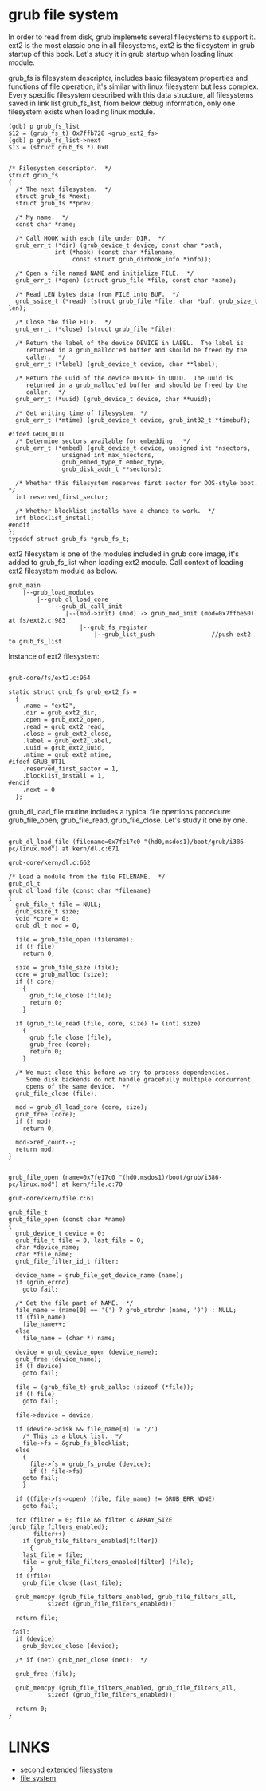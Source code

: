 # grub file system

In order to read from disk, grub implemets several filesystems to support it. ext2 is the most classic one in all filesystems, ext2 is the filesystem in grub startup of this book. Let's study it in grub startup when loading linux module.

grub_fs is filesystem descriptor, includes basic filesystem properties and functions of file operation, it's similar with linux filesystem but less complex. Every specific filesystem described with this data structure, all filesystems saved in link list grub_fs_list, from below debug information, only one filesystem exists when loading linux module.

```
(gdb) p grub_fs_list 
$12 = (grub_fs_t) 0x7ffb728 <grub_ext2_fs>
(gdb) p grub_fs_list->next
$13 = (struct grub_fs *) 0x0
```

```grub_fs

/* Filesystem descriptor.  */
struct grub_fs
{
  /* The next filesystem.  */
  struct grub_fs *next;
  struct grub_fs **prev;

  /* My name.  */
  const char *name;

  /* Call HOOK with each file under DIR.  */
  grub_err_t (*dir) (grub_device_t device, const char *path,
		     int (*hook) (const char *filename,
				  const struct grub_dirhook_info *info));

  /* Open a file named NAME and initialize FILE.  */
  grub_err_t (*open) (struct grub_file *file, const char *name);

  /* Read LEN bytes data from FILE into BUF.  */
  grub_ssize_t (*read) (struct grub_file *file, char *buf, grub_size_t len);

  /* Close the file FILE.  */
  grub_err_t (*close) (struct grub_file *file);

  /* Return the label of the device DEVICE in LABEL.  The label is
     returned in a grub_malloc'ed buffer and should be freed by the
     caller.  */
  grub_err_t (*label) (grub_device_t device, char **label);

  /* Return the uuid of the device DEVICE in UUID.  The uuid is
     returned in a grub_malloc'ed buffer and should be freed by the
     caller.  */
  grub_err_t (*uuid) (grub_device_t device, char **uuid);

  /* Get writing time of filesystem. */
  grub_err_t (*mtime) (grub_device_t device, grub_int32_t *timebuf);

#ifdef GRUB_UTIL
  /* Determine sectors available for embedding.  */
  grub_err_t (*embed) (grub_device_t device, unsigned int *nsectors,
		       unsigned int max_nsectors,
		       grub_embed_type_t embed_type,
		       grub_disk_addr_t **sectors);

  /* Whether this filesystem reserves first sector for DOS-style boot.  */
  int reserved_first_sector;

  /* Whether blocklist installs have a chance to work.  */
  int blocklist_install;
#endif
};
typedef struct grub_fs *grub_fs_t;
```

ext2 filesystem is one of the modules included in grub core image, it's added to grub_fs_list when loading ext2 module. Call context of loading ext2 filesystem module as below.

```load_ext2_module
grub_main
    |--grub_load_modules
        |--grub_dl_load_core
            |--grub_dl_call_init
                |--(mod->init) (mod) -> grub_mod_init (mod=0x7ffbe50) at fs/ext2.c:983
                    |--grub_fs_register
                        |--grub_list_push                //push ext2 to grub_fs_list
```                

Instance of ext2 filesystem:
```instance_ext2

grub-core/fs/ext2.c:964

static struct grub_fs grub_ext2_fs =
  {
    .name = "ext2",
    .dir = grub_ext2_dir,
    .open = grub_ext2_open,
    .read = grub_ext2_read,
    .close = grub_ext2_close,
    .label = grub_ext2_label,
    .uuid = grub_ext2_uuid,
    .mtime = grub_ext2_mtime,
#ifdef GRUB_UTIL
    .reserved_first_sector = 1,
    .blocklist_install = 1,
#endif
    .next = 0
  };
```

grub_dl_load_file routine includes a typical file opertions procedure: grub_file_open, grub_file_read, grub_file_close. Let's study it one by one.

```grub_dl_load_file

grub_dl_load_file (filename=0x7fe17c0 "(hd0,msdos1)/boot/grub/i386-pc/linux.mod") at kern/dl.c:671

grub-core/kern/dl.c:662

/* Load a module from the file FILENAME.  */
grub_dl_t
grub_dl_load_file (const char *filename)
{
  grub_file_t file = NULL;
  grub_ssize_t size;
  void *core = 0;
  grub_dl_t mod = 0;

  file = grub_file_open (filename);
  if (! file)
    return 0;

  size = grub_file_size (file);
  core = grub_malloc (size);
  if (! core)
    {
      grub_file_close (file);
      return 0;
    }

  if (grub_file_read (file, core, size) != (int) size)
    {
      grub_file_close (file);
      grub_free (core);
      return 0;
    }

  /* We must close this before we try to process dependencies.
     Some disk backends do not handle gracefully multiple concurrent
     opens of the same device.  */
  grub_file_close (file);

  mod = grub_dl_load_core (core, size);
  grub_free (core);
  if (! mod)
    return 0;

  mod->ref_count--;
  return mod;
}
```

```grub_file_open

grub_file_open (name=0x7fe17c0 "(hd0,msdos1)/boot/grub/i386-pc/linux.mod") at kern/file.c:70

grub-core/kern/file.c:61

grub_file_t
grub_file_open (const char *name)
{
  grub_device_t device = 0;
  grub_file_t file = 0, last_file = 0;
  char *device_name;
  char *file_name;
  grub_file_filter_id_t filter;

  device_name = grub_file_get_device_name (name);
  if (grub_errno)
    goto fail;

  /* Get the file part of NAME.  */
  file_name = (name[0] == '(') ? grub_strchr (name, ')') : NULL;
  if (file_name)
    file_name++;
  else
    file_name = (char *) name;

  device = grub_device_open (device_name);
  grub_free (device_name);
  if (! device)
    goto fail;

  file = (grub_file_t) grub_zalloc (sizeof (*file));
  if (! file)
    goto fail;

  file->device = device;

  if (device->disk && file_name[0] != '/')
    /* This is a block list.  */
    file->fs = &grub_fs_blocklist;
  else
    {
      file->fs = grub_fs_probe (device);
      if (! file->fs)
	goto fail;
    }

  if ((file->fs->open) (file, file_name) != GRUB_ERR_NONE)
    goto fail;

  for (filter = 0; file && filter < ARRAY_SIZE (grub_file_filters_enabled);
       filter++)
    if (grub_file_filters_enabled[filter])
      {
	last_file = file;
	file = grub_file_filters_enabled[filter] (file);
      }
  if (!file)
    grub_file_close (last_file);
    
  grub_memcpy (grub_file_filters_enabled, grub_file_filters_all,
	       sizeof (grub_file_filters_enabled));

  return file;

 fail:
  if (device)
    grub_device_close (device);

  /* if (net) grub_net_close (net);  */

  grub_free (file);

  grub_memcpy (grub_file_filters_enabled, grub_file_filters_all,
	       sizeof (grub_file_filters_enabled));

  return 0;
}
```

# LINKS

* [second extended filesystem](https://en.wikipedia.org/wiki/Ext2)
* [file system](https://en.wikipedia.org/wiki/File_system)



